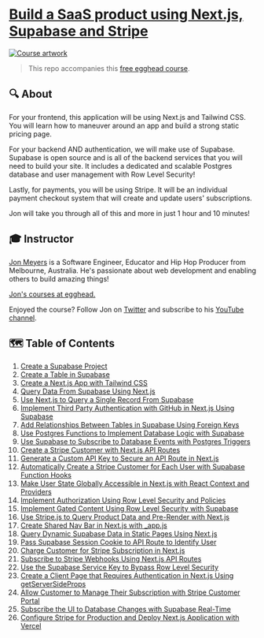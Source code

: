 # [Build a SaaS product using Next.js, Supabase and Stripe](https://egghead.io/courses/build-a-saas-product-with-next-js-supabase-and-stripe-61f2bc20)

<a href="https://www.youtube.com/watch?v=J-UStg7te6M">
  <img
    src="https://i.imgur.com/wYqUzGe.png"
    alt="Course artwork"
  />
</a>

> This repo accompanies this [free egghead course](https://egghead.io/courses/build-a-saas-product-with-next-js-supabase-and-stripe-61f2bc20).

## 🔍 About

For your frontend, this application will be using Next.js and Tailwind CSS. You will learn how to maneuver around an app and build a strong static pricing page.

For your backend AND authentication, we will make use of Supabase. Supabase is open source and is all of the backend services that you will need to build your site. It includes a dedicated and scalable Postgres database and user management with Row Level Security!

Lastly, for payments, you will be using Stripe. It will be an individual payment checkout system that will create and update users' subscriptions.

Jon will take you through all of this and more in just 1 hour and 10 minutes!

## 🎓 Instructor

[Jon Meyers](https://jonmeyers.io) is a Software Engineer, Educator and Hip Hop Producer from Melbourne, Australia. He's passionate about web development and enabling others to build amazing things!

[Jon's courses at egghead.](https://egghead.io/q/resources-by-jon-meyers)

Enjoyed the course? Follow Jon on [Twitter](https://twitter.com/jonmeyers_io) and subscribe to his [YouTube channel](https://youtube.com/c/JonMeyers).

## 🗺 Table of Contents

1. [Create a Supabase Project](/01-create-a-supabase-project)
2. [Create a Table in Supabase](/02-create-a-table-in-supabase)
3. [Create a Next.js App with Tailwind CSS](/03-create-a-next-js-app-with-tailwind-css)
4. [Query Data From Supabase Using Next.js](/04-query-data-from-supabase-using-next-js)
5. [Use Next.js to Query a Single Record From Supabase](/05-use-next-js-to-query-a-single-record-from-supabase)
6. [Implement Third Party Authentication with GitHub in Next.js Using Supabase](/06-implement-third-party-authentication-with-github-in-next-js-using-supabase)
7. [Add Relationships Between Tables in Supabase Using Foreign Keys](/07-add-relationships-between-tables-in-supabase-using-foreign-keys)
8. [Use Postgres Functions to Implement Database Logic with Supabase](/08-use-postgres-functions-to-implement-database-logic-with-supabase)
9. [Use Supabase to Subscribe to Database Events with Postgres Triggers](/09-use-supabase-to-subscribe-to-database-events-with-postgres-triggers)
10. [Create a Stripe Customer with Next.js API Routes](/10-create-a-stripe-customer-with-next-js-api-routes)
11. [Generate a Custom API Key to Secure an API Route in Next.js](/11-generate-a-custom-api-key-to-secure-an-api-route-in-next-js)
12. [Automatically Create a Stripe Customer for Each User with Supabase Function Hooks](/12-automatically-create-a-stripe-customer-for-each-user-with-supabase-function-hooks)
13. [Make User State Globally Accessible in Next.js with React Context and Providers](/13-make-user-state-globally-accessible-in-next-js-with-react-context-and-providers)
14. [Implement Authorization Using Row Level Security and Policies](/14-implement-authorization-using-row-level-security-and-policies)
15. [Implement Gated Content Using Row Level Security with Supabase](/15-implement-gated-content-using-row-level-security-with-supabase)
16. [Use Stripe.js to Query Product Data and Pre-Render with Next.js](/16-use-stripe-js-to-query-product-data-and-pre-render-with-next-js)
17. [Create Shared Nav Bar in Next.js with \_app.js](/17-create-shared-nav-bar-in-next-js-with-_app-js)
18. [Query Dynamic Supabase Data in Static Pages Using Next.js](/18-query-dynamic-supabase-data-in-static-pages-using-next-js)
19. [Pass Supabase Session Cookie to API Route to Identify User](/19-pass-supabase-session-cookie-to-api-route-to-identify-user)
20. [Charge Customer for Stripe Subscription in Next.js](/20-charge-customer-for-stripe-subscription-in-next-js)
21. [Subscribe to Stripe Webhooks Using Next.js API Routes](/21-subscribe-to-stripe-webhooks-using-next-js-api-routes)
22. [Use the Supabase Service Key to Bypass Row Level Security](/22-use-the-supabase-service-key-to-bypass-row-level-security)
23. [Create a Client Page that Requires Authentication in Next.js Using getServerSideProps](/23-create-a-client-page-that-requires-authentication-in-next-js-using-getserversideprops)
24. [Allow Customer to Manage Their Subscription with Stripe Customer Portal](/24-allow-customer-to-manage-their-subscription-with-stripe-customer-portal)
25. [Subscribe the UI to Database Changes with Supabase Real-Time](/25-subscribe-the-ui-to-database-changes-with-supabase-real-time)
26. [Configure Stripe for Production and Deploy Next.js Application with Vercel](/26-configure-stripe-for-production-and-deploy-next-js-application-with-vercel)
